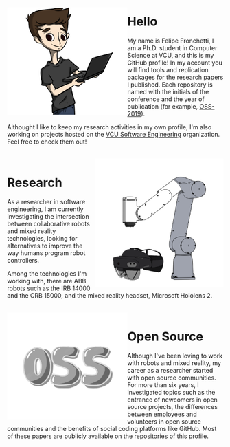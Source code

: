 ### 

<img align="left" width="280" height="250" src="https://github.com/fronchetti/fronchetti/blob/main/felipe_comp.png?raw=true">

# Hello

My name is Felipe Fronchetti, I am a Ph.D. student in Computer Science at VCU, and this is my GitHub profile!
In my account you will find tools and replication packages for the research papers I published. 
Each repository is named with the initials of the conference and the year of publication (for example, <a href="https://github.com/fronchetti/OSS-2019">OSS-2019</a>). 

Althought I like to keep my research activities in my own profile, I'm also working on projects hosted on the <a href="https://github.com/vcuse">VCU Software Engineering</a> organization. Feel free to check them out!

<br>

<img align="right" width="300" height="300" src="https://github.com/fronchetti/fronchetti/blob/main/gofa_comb.png?raw=true">

# Research
As a researcher in software engineering, I am currently investigating the intersection between collaborative robots and mixed reality technologies, looking for alternatives to improve the way humans program robot controllers.

Among the technologies I'm working with, there are ABB robots such as the IRB 14000 and the CRB 15000, and the mixed reality headset, Microsoft Hololens 2.

<br>

<img align="left" width="280" height="250" src="https://github.com/fronchetti/fronchetti/blob/main/oss_com.png?raw=true">

# Open Source 
Although I've been loving to work with robots and mixed reality, my career as a researcher started with open source communities. For more than six years, I investigated topics such as the entrance of newcomers in open source projects, the differences between employees and volunteers in open source communities and the benefits of social coding platforms like GitHub. Most of these papers are publicly available on the repositories of this profile.
